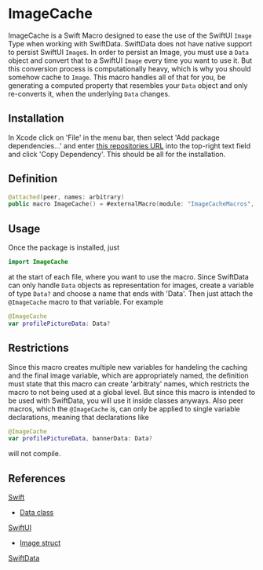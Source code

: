# ImageCache

ImageCache is a Swift Macro designed to ease the use of the SwiftUI `Image` Type when working with SwiftData. SwiftData does not have native support to persist SwiftUI `Image`s. In order to persist an Image, you must use a `Data` object and convert that to a SwiftUI `Image` every time you want to use it. But this conversion process is computationally heavy, which is why you should somehow cache to `Image`. This macro handles all of that for you, be generating a computed property that resembles your `Data` object and only re-converts it, when the underlying `Data` changes.

## Installation
In Xcode click on 'File' in the menu bar, then select 'Add package dependencies...' and enter [this repositories URL](git@github.com:qhilipp/ImageCache.git) into the top-right text field and click 'Copy Dependency'. This should be all for the installation. 

## Definition
```swift
@attached(peer, names: arbitrary)
public macro ImageCache() = #externalMacro(module: "ImageCacheMacros", type: "ImageCacheMacro")
```

## Usage
Once the package is installed, just
```swift
import ImageCache
```
at the start of each file, where you want to use the macro. Since SwiftData can only handle `Data` objects as representation for images, create a variable of type `Data?` and choose a name that ends with 'Data'. Then just attach the `@ImageCache` macro to that variable. For example
```swift
@ImageCache
var profilePictureData: Data?
```

## Restrictions
Since this macro creates multiple new variables for handeling the caching and the final image variable, which are appropriately named, the definition must state that this macro can create 'arbitraty' names, which restricts the macro to not being used at a global level. But since this macro is intended to be used with SwiftData, you will use it inside classes anyways. Also peer macros, which the `@ImageCache` is, can only be applied to single variable declarations, meaning that declarations like
```swift
@ImageCache
var profilePictureData, bannerData: Data?
```
will not compile.

## References
[Swift](https://developer.apple.com/documentation/swift/)
- [Data class](https://developer.apple.com/documentation/foundation/data)

[SwiftUI](https://developer.apple.com/documentation/swiftui/)
 - [Image struct](https://developer.apple.com/documentation/swiftui/image)
 
[SwiftData](https://developer.apple.com/documentation/swiftdata)
